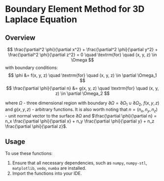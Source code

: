 # Boundary Element Method for 3D Laplace Equation

## Overview

$$
 \frac{\partial^2 \phi}{\partial x^2} + \frac{\partial^2 \phi}{\partial y^2} + \frac{\partial^2 \phi}{\partial z^2} = 0 \quad \textrm{for} \quad (x, y, z) \in \Omega
$$
with boundary conditions:
$$
 \phi &= f(x, y, z) \quad \textrm{for} \quad (x, y, z) \in \partial \Omega_1
$$
$$
 \frac{\partial \phi}{\partial n} &= g(x, y, z) \quad \textrm{for} \quad (x, y, z) \in \partial \Omega_2
$$

where $\Omega$ - three dimensional region with boundary $\partial \Omega = \partial \Omega_1 \cup \partial \Omega_2$, $f(x, y, z)$ and $g(x, y, z)$ - arbitrary functions. It is also worth noting that $n = (n_x, n_y, n_z)$ - unit normal vector to the surface $\partial \Omega$ and $\frac{\partial \phi}{\partial n} = n_x \frac{\partial \phi}{\partial x} + n_y \frac{\partial \phi}{\partial y} + n_z \frac{\partial \phi}{\partial z}$.

## Usage

To use these functions:

1. Ensure that all necessary dependencies, such as `numpy`, `numpy-stl`, `matplotlib`, `vedo`, `numba` are installed.
2. Import the functions into your IDE.
